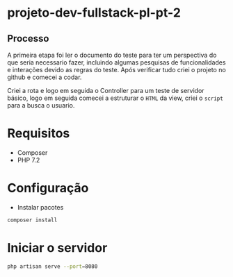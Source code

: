 # projeto-dev-fullstack-pl-pt-2

## Processo

A primeira etapa foi ler o documento do teste para ter um perspectiva do que seria necessario fazer, incluindo algumas
pesquisas de funcionalidades e interações devido as regras do teste. Após verificar tudo criei o projeto no github e
comecei a codar.

Criei a rota e logo em seguida o Controller para um teste de servidor básico, logo em seguida comecei a estruturar
o `HTML` da view, criei o `script` para a busca o usuario.

# Requisitos
- Composer
- PHP 7.2

# Configuração
- Instalar pacotes
```sh
composer install
```

# Iniciar o servidor

```sh
php artisan serve --port=8080
```